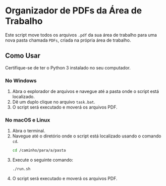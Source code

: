 # Organizador de PDFs da Área de Trabalho

Este script move todos os arquivos `.pdf` da sua área de trabalho para uma nova pasta chamada `PDFs`, criada na própria área de trabalho.

## Como Usar

Certifique-se de ter o Python 3 instalado no seu computador.

### No Windows

1.  Abra o explorador de arquivos e navegue até a pasta onde o script está localizado.
2.  Dê um duplo clique no arquivo `task.bat`.
3.  O script será executado e moverá os arquivos PDF.

### No macOS e Linux

1.  Abra o terminal.
2.  Navegue até o diretório onde o script está localizado usando o comando `cd`.
    ```bash
    cd /caminho/para/a/pasta
    ```
3.  Execute o seguinte comando:
    ```bash
    ./run.sh
    ```
4.  O script será executado e moverá os arquivos PDF.
